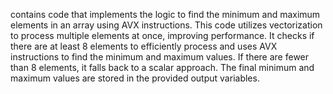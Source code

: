 contains code that implements the logic to find the minimum and maximum elements in an array using AVX instructions. This code utilizes vectorization to process multiple elements at once, improving performance. It checks if there are at least 8 elements to efficiently process and uses AVX instructions to find the minimum and maximum values. If there are fewer than 8 elements, it falls back to a scalar approach. The final minimum and maximum values are stored in the provided output variables.